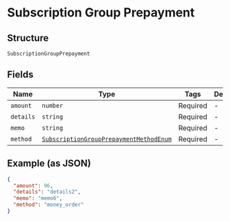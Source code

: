 
# Subscription Group Prepayment

## Structure

`SubscriptionGroupPrepayment`

## Fields

| Name | Type | Tags | Description |
|  --- | --- | --- | --- |
| `amount` | `number` | Required | - |
| `details` | `string` | Required | - |
| `memo` | `string` | Required | - |
| `method` | [`SubscriptionGroupPrepaymentMethodEnum`](../../doc/models/subscription-group-prepayment-method-enum.md) | Required | - |

## Example (as JSON)

```json
{
  "amount": 96,
  "details": "details2",
  "memo": "memo6",
  "method": "money_order"
}
```

